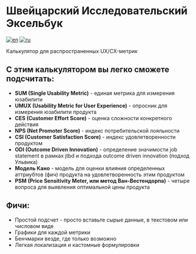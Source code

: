 # Швейцарский Исследовательский Эксельбук

[![en](https://img.shields.io/badge/lang-en-red.svg)](https://github.com/UXRozum/Swiss_Excelbook/blob/main/README.md)
[![ru](https://img.shields.io/badge/lang-ru-yellow.svg)](https://github.com/UXRozum/Swiss_Excelbook/blob/main/README.ru.md)

Калькулятор для распространенных UX/CX-метрик


## С этим калькулятором вы легко сможете подсчитать:

 * **SUM (Single Usability Metric)** - единая метрика для измерения юзабилити
 * **UMUX (Usability Metric for User Experience)** - опросник для измерения юзабилити продукта
 * **CES (Customer Effort Score)** - оценка сложности конкретного действия
 * **NPS (Net Promoter Score)** - индекс потребительской лояльности
 * **CSI (Customer Satisfaction Score)** - индекс удовлетворенности продуктом
 * **ODI (Outcome Driven Innovation)** - определение значимости job statement в рамках jtbd и подхода outcome driven innovation (подход Ульвика)
 * **Модель Кано** - модель для оценки влияния определенных аттриубтов (фич) продукта на удовлетворенность этим продуктом
 * **PSM (Price Sensitivity Meter, или метод Ван-Вестендорпа)** - четыре вопроса для выявления оптимальной цены продукта


## Фичи:

* Простой подсчет - просто вставьте сырые данные, в текстовом или числовом виде
* Графики для каждой метрики
* Бенчмарки везде, где только возможно
* Легкая локализация и кастомные формулировки
